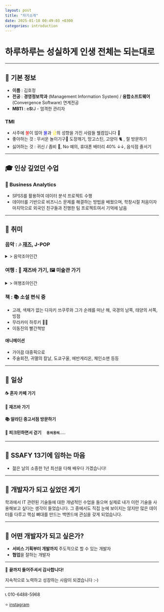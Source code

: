```yaml
---
layout: post
title: "자기소개"
date: 2025-01-18 00:49:03 +0300
categories: introduction
---
```


# 하루하루는 성실하게 인생 전체는 되는대로

---

## 📌 기본 정보
- **이름** : 김호정
- **전공** : **경영정보학과** (Management Information System) / **융합소프트웨어** (Convergence Software) 연계전공
- **MBTI** : e**S**tJ - 엄격한 관리자
### TMI
- 사주에 <span style="color:red;">불</span>이 많아 <span style="color:blue;">물</span>과 <span style="color:yellow;">금</span>의 성향을 가진 사람들 웰컴입니다 🤗
- 좋아하는 것 : 무서운 놀이기구🎢 도장깨기, 망고스틴, 고양이 🐈 , 절 방문하기
- 싫어하는 것 : 귀신 / 좀비 👻, No 예의, 휴대폰 배터리 40% ↓↓, 음식점 줄서기

---

## 🎓 인상 깊었던 수업

### 🔹 Business Analytics
- SPSS를 활용하여 데이터 분석 프로젝트 수행
- 데이터를 기반으로 비즈니스 문제를 해결하는 방법을 배웠으며,
  학창시절 처음이자 마지막으로 외국인 친구들과 진행한 팀 프로젝트여서 기억에 남음

---

## 🎨 취미
### **음악** : 🎶 <a href="https://www.youtube.com/watch?v=9vWEa-ydr7A" target="_blank">재즈</a>, J-POP

<details>
  <summary>> 음악조아인간</summary>
  <img src="../assets/img/IMG_8388.PNG" alt="Image 1" width="50%">
</details>


### **여행** : 🎷 재즈바 가기, 🖼 미술관 가기
<details>
  <summary>> 여행조아인간</summary>
  <div style="display: grid; grid-template-columns: 1fr 1fr; gap: 10px;">
    <img src="../assets/img/6E4D164D-D201-45FE-A2CE-C99C0D779385_1_105_c.jpeg" alt="Image 1" style="width: 35%;">
    <img src="../assets/img/7CAC13D5-A0E0-47A7-96DD-C61EB863A1F1_1_105_c.jpeg" alt="Image 2" style="width: 35%;">
    <img src="../assets/img/1981CF1F-1E6F-4C7E-B404-BEC23171010B_1_105_c.jpeg" alt="Image 3" style="width: 35%;">
    <img src="../assets/img/69E6F30D-2AF2-4F6C-9CAF-02B9FBD8A0BE_1_105_c.jpeg" alt="Image 4" style="width: 35%;">
  </div>
</details>


### **책** : 📚 소설 편식 중
- 고래, 색채가 없는 다자키 쓰쿠루와 그가 순례를 떠난 해, 국경의 남쪽, 태양의 서쪽, 빙점
- 무라카미 하루키 🫶🏻
- 이동진의 빨간책방

#### 애니메이션
- 가아끔 대중픽으로
- 주술회전, 귀멸의 칼날, 도쿄구울, 에반게리온, 체인소맨 등등

---

## 🏡 일상
#### ☕️ 혼자 카페 가기
#### 🎷 재즈바 가기
#### 📚 알라딘 중고서점 방문하기
#### 🏃 피크민하면서 걷기              &nbsp; &nbsp; <small>  옹씌옹씌.....</small>

---

## 💙 SSAFY 13기에 임하는 마음
- 젊은 날의 소중한 1년 최선을 다해 배우다 가겠습니다!

---

## 🚀 개발자가 되고 싶었던 계기
학과에서 IT 관련된 기술들에 대한 개념적인 수업을 들으며 실제로 내가 이런 기술을 사용해보고 싶다는 생각이 들었습니다.
그 중에서도 직접 눈에 보이지는 않지만 많은 데이터를 다루고 핵심 뼈대를 만드는 백엔드에 관심을 갖게 되었습니다.

---

## 🎯 어떤 개발자가 되고 싶은가?
- **서비스 기획부터 개발까지** 주도적으로 할 수 있는 개발자️
- **협업**을 잘하는 개발자

---

🙌 **끝까지 들어주셔서 감사합니다!**

지속적으로 노력하고 성장하는 사람이 되겠습니다 :-)

---
📞 010-6488-5968

⭐ [instagram](https://www.instagram.com/naninaniyoyoyoyo/)
